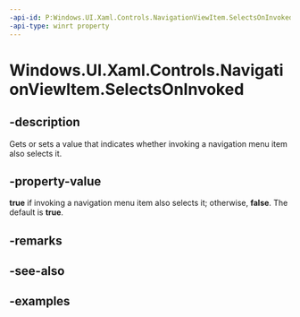 ```yaml
---
-api-id: P:Windows.UI.Xaml.Controls.NavigationViewItem.SelectsOnInvoked
-api-type: winrt property
---
```


<!-- Property syntax.
public bool SelectsOnInvoked { get;  set; }
-->

# Windows.UI.Xaml.Controls.NavigationViewItem.SelectsOnInvoked

## -description

Gets or sets a value that indicates whether invoking a navigation menu item also selects it.

## -property-value

**true** if invoking a navigation menu item also selects it; otherwise, **false**. The default is **true**.

## -remarks

## -see-also

## -examples

